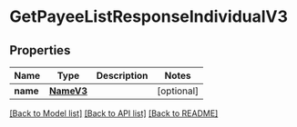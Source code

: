 # GetPayeeListResponseIndividualV3

## Properties
Name | Type | Description | Notes
------------ | ------------- | ------------- | -------------
**name** | [**NameV3**](NameV3.md) |  | [optional] 

[[Back to Model list]](../README.md#documentation-for-models) [[Back to API list]](../README.md#documentation-for-api-endpoints) [[Back to README]](../README.md)


